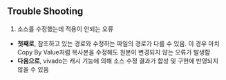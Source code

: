 ## Trouble Shooting

1. 소스를 수정했는데 적용이 안되는 오류

- **첫째로**, 참조하고 있는 경로와 수정하는 파일의 경로가 다를 수 있음. 이 경우 마치 Copy By Value처럼 복사본을 수정해도 원본이 변경되지 않는 오류가 발생함
- **다음으로**, vivado는 캐시 기능에 의해 소스 수정 결과가 합성 및 구현에 반영되지 않을 수 있음
